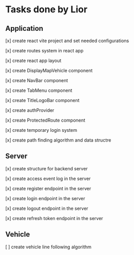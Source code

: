 # Tasks done by Lior

## Application

[x] create react vite project and set needed configurations

[x] create routes system in react app

[x] create react app layout

[x] create DisplayMapVehicle component

[x] create NavBar component

[x] create TabMenu component

[x] create TitleLogoBar component

[x] create authProvider

[x] create ProtectedRoute component

[x] create temporary login system

[x] create path finding algorithm and data structre

## Server

[x] create structure for backend server

[x] create access event log in the server

[x] create register endpoint in the server

[x] create login endpoint in the server

[x] create logout endpoint in the server

[x] create refresh token endpoint in the server

## Vehicle

[ ] create vehicle line following algorithm
